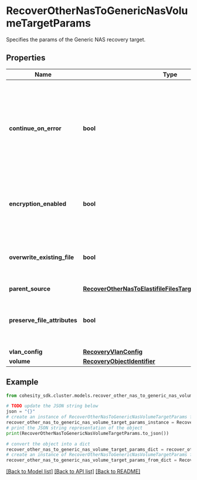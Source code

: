 # RecoverOtherNasToGenericNasVolumeTargetParams

Specifies the params of the Generic NAS recovery target.

## Properties

Name | Type | Description | Notes
------------ | ------------- | ------------- | -------------
**continue_on_error** | **bool** | Specifies whether to continue recovering other volumes if one of the volumes fails to recover. Default value is false. | [optional] 
**encryption_enabled** | **bool** | Specifies whether encryption should be enabled during recovery. | [optional] 
**overwrite_existing_file** | **bool** | Specifies whether to overwrite existing file/folder during recovery. | [optional] 
**parent_source** | [**RecoverOtherNasToElastifileFilesTargetParamsParentSource**](RecoverOtherNasToElastifileFilesTargetParamsParentSource.md) |  | [optional] 
**preserve_file_attributes** | **bool** | Specifies whether to preserve file/folder attributes during recovery. | [optional] 
**vlan_config** | [**RecoveryVlanConfig**](RecoveryVlanConfig.md) |  | [optional] 
**volume** | [**RecoveryObjectIdentifier**](RecoveryObjectIdentifier.md) |  | 

## Example

```python
from cohesity_sdk.cluster.models.recover_other_nas_to_generic_nas_volume_target_params import RecoverOtherNasToGenericNasVolumeTargetParams

# TODO update the JSON string below
json = "{}"
# create an instance of RecoverOtherNasToGenericNasVolumeTargetParams from a JSON string
recover_other_nas_to_generic_nas_volume_target_params_instance = RecoverOtherNasToGenericNasVolumeTargetParams.from_json(json)
# print the JSON string representation of the object
print(RecoverOtherNasToGenericNasVolumeTargetParams.to_json())

# convert the object into a dict
recover_other_nas_to_generic_nas_volume_target_params_dict = recover_other_nas_to_generic_nas_volume_target_params_instance.to_dict()
# create an instance of RecoverOtherNasToGenericNasVolumeTargetParams from a dict
recover_other_nas_to_generic_nas_volume_target_params_from_dict = RecoverOtherNasToGenericNasVolumeTargetParams.from_dict(recover_other_nas_to_generic_nas_volume_target_params_dict)
```
[[Back to Model list]](../README.md#documentation-for-models) [[Back to API list]](../README.md#documentation-for-api-endpoints) [[Back to README]](../README.md)



